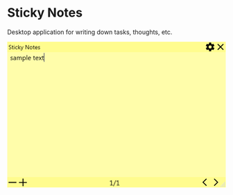 # Sticky Notes

Desktop application for writing down tasks, thoughts, etc.

![alt text](https://github.com/proman3419/Sticky-Notes/blob/master/sticky_notes.png)
